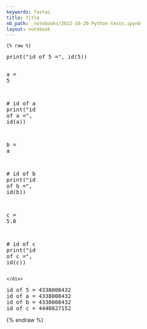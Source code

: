 ```yaml
---
keywords: fastai
title: Title
nb_path: _notebooks/2022-10-20-Python-tests.ipynb
layout: notebook
---
```


<!--
#################################################
### THIS FILE WAS AUTOGENERATED! DO NOT EDIT! ###
#################################################
# file to edit: _notebooks/2022-10-20-Python-tests.ipynb
-->

<div class="container" id="notebook-container">
        
    {% raw %}
    
<div class="cell border-box-sizing code_cell rendered">
<div class="input">

<div class="inner_cell">
    <div class="input_area">
<div class=" highlight hl-ipython3"><pre><span></span><span class="nb">print</span><span class="p">(</span><span class="s2">&quot;id of 5 =&quot;</span><span class="p">,</span> <span class="nb">id</span><span class="p">(</span><span class="mi">5</span><span class="p">))</span>

<span class="n">a</span> <span class="o">=</span> <span class="mi">5</span>

<span class="c1"># id of a</span>
<span class="nb">print</span><span class="p">(</span><span class="s2">&quot;id of a =&quot;</span><span class="p">,</span> <span class="nb">id</span><span class="p">(</span><span class="n">a</span><span class="p">))</span>

<span class="n">b</span> <span class="o">=</span> <span class="n">a</span>

<span class="c1"># id of b</span>
<span class="nb">print</span><span class="p">(</span><span class="s2">&quot;id of b =&quot;</span><span class="p">,</span> <span class="nb">id</span><span class="p">(</span><span class="n">b</span><span class="p">))</span>

<span class="n">c</span> <span class="o">=</span> <span class="mf">5.0</span>

<span class="c1"># id of c</span>
<span class="nb">print</span><span class="p">(</span><span class="s2">&quot;id of c =&quot;</span><span class="p">,</span> <span class="nb">id</span><span class="p">(</span><span class="n">c</span><span class="p">))</span>
</pre></div>

    </div>
</div>
</div>

<div class="output_wrapper">
<div class="output">

<div class="output_area">

<div class="output_subarea output_stream output_stdout output_text">
<pre>id of 5 = 4338008432
id of a = 4338008432
id of b = 4338008432
id of c = 4440827152
</pre>
</div>
</div>

</div>
</div>

</div>
    {% endraw %}

</div>
 

